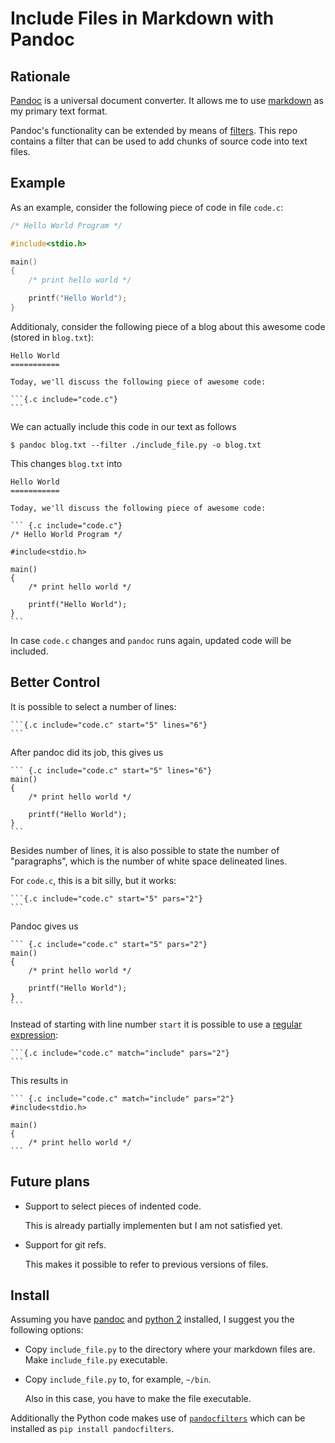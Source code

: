Include Files in Markdown with Pandoc
=====================================

Rationale
---------

[Pandoc](http://pandoc.org/) is a universal document converter. It
allows me to use
[markdown](https://daringfireball.net/projects/markdown/syntax) as my
primary text format.

Pandoc's functionality can be extended by means of
[filters](http://pandoc.org/scripting.html). This repo contains a filter
that can be used to add chunks of source code into text files.

Example
-------

As an example, consider the following piece of code in file `code.c`:

``` {.c include="code.c"}
/* Hello World Program */

#include<stdio.h>

main()
{
    /* print hello world */

    printf("Hello World");
}
```

Additionaly, consider the following piece of a blog about this awesome
code (stored in `blog.txt`):

    Hello World
    ===========

    Today, we'll discuss the following piece of awesome code:

    ```{.c include="code.c"}
    ```

We can actually include this code in our text as follows

    $ pandoc blog.txt --filter ./include_file.py -o blog.txt

This changes `blog.txt` into

    Hello World
    ===========

    Today, we'll discuss the following piece of awesome code:

    ``` {.c include="code.c"}
    /* Hello World Program */

    #include<stdio.h>

    main()
    {
        /* print hello world */

        printf("Hello World");
    }
    ```

In case `code.c` changes and `pandoc` runs again, updated code will be
included.

Better Control
--------------

It is possible to select a number of lines:

    ```{.c include="code.c" start="5" lines="6"}
    ```

After pandoc did its job, this gives us

    ``` {.c include="code.c" start="5" lines="6"}
    main()
    {
        /* print hello world */

        printf("Hello World");
    }
    ```

Besides number of lines, it is also possible to state the number of
"paragraphs", which is the number of white space delineated lines.

For `code.c`, this is a bit silly, but it works:

    ```{.c include="code.c" start="5" pars="2"}
    ```

Pandoc gives us

    ``` {.c include="code.c" start="5" pars="2"}
    main()
    {
        /* print hello world */

        printf("Hello World");
    }
    ```

Instead of starting with line number `start` it is possible to use a
[regular expression](https://docs.python.org/2/library/re.html):

    ```{.c include="code.c" match="include" pars="2"}
    ```

This results in

    ``` {.c include="code.c" match="include" pars="2"}
    #include<stdio.h>

    main()
    {
        /* print hello world */
    ```

Future plans
------------

-   Support to select pieces of indented code.

    This is already partially implementen but I am not satisfied yet.

-   Support for git refs.

    This makes it possible to refer to previous versions of files.

Install
-------

Assuming you have [pandoc](http://pandoc.org/) and [python
2](https://www.python.org/) installed, I suggest you the following
options:

-   Copy `include_file.py` to the directory where your markdown
    files are. Make `include_file.py` executable.

-   Copy `include_file.py` to, for example, `~/bin`.

    Also in this case, you have to make the file executable.

Additionally the Python code makes use of
[`pandocfilters`](http://pandoc.org/scripting.html#but-i-dont-want-to-learn-haskell)
which can be installed as `pip install pandocfilters`.
